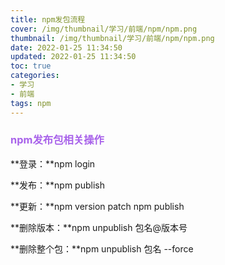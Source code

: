 ```yaml
---
title: npm发包流程
cover: /img/thumbnail/学习/前端/npm/npm.png
thumbnail: /img/thumbnail/学习/前端/npm/npm.png
date: 2022-01-25 11:34:50
updated: 2022-01-25 11:34:50
toc: true
categories: 
- 学习
- 前端
tags: npm
---
```

### <font color=#a862ea>npm发布包相关操作</font>
<!--more-->
**登录：**npm login

**发布：**npm publish

**更新：**npm version patch   npm publish

**删除版本：**npm unpublish 包名@版本号

**删除整个包：**npm unpublish 包名 --force
